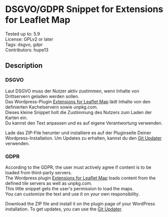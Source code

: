 # DSGVO/GDPR Snippet for Extensions for Leaflet Map

Tested up to: 5.9  
License: GPLv2 or later  
Tags: dsgvo, gdpr  
Contributors: hupe13  

## Description

### DSGVO

Laut DSGVO muss der Nutzer aktiv zustimmen,
wenn Inhalte von Drittservern geladen werden sollen.  
Das Wordpress-Plugin
[Extensions for Leaflet Map](https://de.wordpress.org/plugins/extensions-leaflet-map/)
lädt Inhalte von den definierten Kachelservern sowie unpkg.com.  
Dieses kleine Snippet holt die Zustimmung des Nutzers zum Laden der Karten ein.  
Du kannst den Text anpassen und es auf eigene Verantwortung verwenden.

Lade das ZIP-File herunter und installiere es auf der Pluginseite Deiner Wordpress-Installation. Um Updates zu erhalten, kannst du den [Git Updater](https://github.com/afragen/git-updater) verwenden.  

### GDPR

According to the GDPR, the user must actively agree if content is to be loaded from third-party servers.  
The Wordpress plugin
[Extensions for Leaflet Map](https://wordpress.org/plugins/extensions-leaflet-map/)
loads content from the defined tile servers as well as unpkg.com.  
This little snippet gets the user's permission to load the maps.  
You can customize the text and use it on your own responsibility.

Download the ZIP file and install it on the plugin page of your WordPress installation. To get updates, you can use the [Git Updater](https://github.com/afragen/git-updater).  
